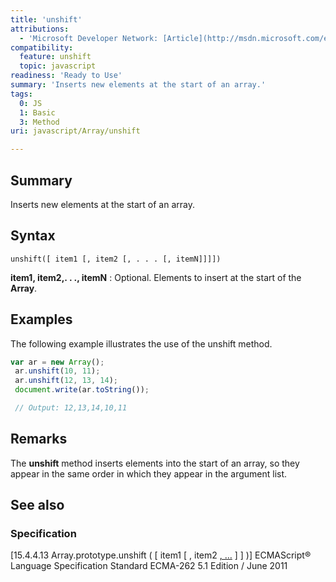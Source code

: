 ```yaml
---
title: 'unshift'
attributions:
  - 'Microsoft Developer Network: [Article](http://msdn.microsoft.com/en-us/library/ie/ezk94dwt(v=vs.94).aspx)'
compatibility:
  feature: unshift
  topic: javascript
readiness: 'Ready to Use'
summary: 'Inserts new elements at the start of an array.'
tags:
  0: JS
  1: Basic
  3: Method
uri: javascript/Array/unshift

---
```

## Summary

Inserts new elements at the start of an array.

## Syntax

    unshift([ item1 [, item2 [, . . . [, itemN]]]])

**item1, item2,. . ., itemN**
:   Optional. Elements to insert at the start of the **Array**.

## Examples

The following example illustrates the use of the unshift method.

``` js
var ar = new Array();
 ar.unshift(10, 11);
 ar.unshift(12, 13, 14);
 document.write(ar.toString());

 // Output: 12,13,14,10,11
```

## Remarks

The **unshift** method inserts elements into the start of an array, so they appear in the same order in which they appear in the argument list.

## See also

### Specification

[15.4.4.13 Array.prototype.unshift ( [ item1 [ , item2 [ , …](http://www.ecma-international.org/ecma-262/5.1/#sec-15.4.4.13) ] ] )] ECMAScript® Language Specification Standard ECMA-262 5.1 Edition / June 2011

